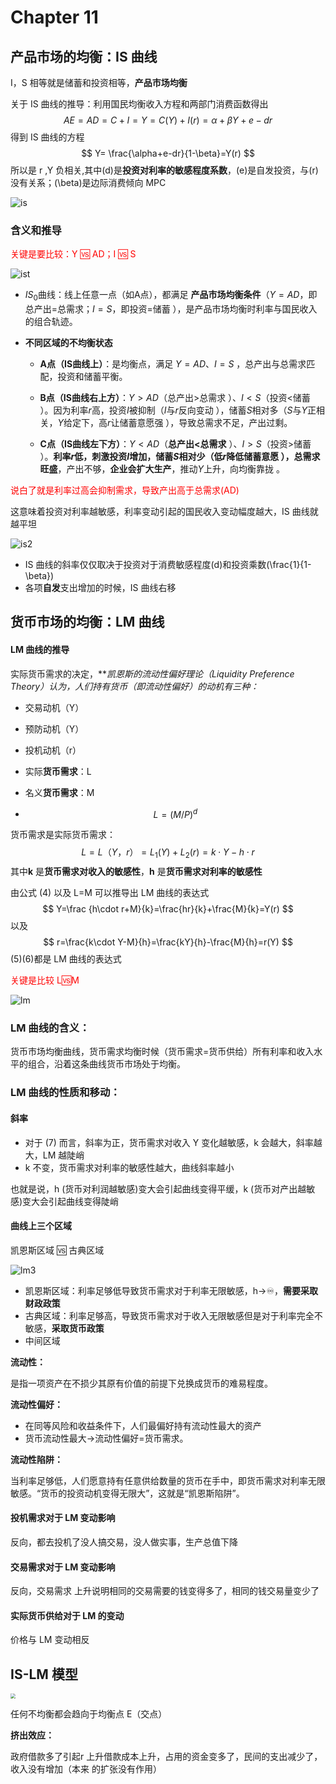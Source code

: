 # Chapter 11

## 产品市场的均衡：IS 曲线

I，S 相等就是储蓄和投资相等，**产品市场均衡**

关于 IS 曲线的推导：利用国民均衡收入方程和两部门消费函数得出
$$
AE=AD=C+I
=Y=C(Y)+I(r)=\alpha +\beta Y+e-dr
$$
得到 IS 曲线的方程
$$
Y=  \frac{\alpha+e-dr}{1-\beta}=Y(r)
$$
所以是 r ,Y 负相关,其中\(d\)是**投资对利率的敏感程度系数**，\(e\)是自发投资，与\(r\)没有关系；\(\beta\)是边际消费倾向 MPC

![is](IS.png)

### 含义和推导

<font color = 'red'>关键是要比较：Y 🆚 AD；I 🆚 S</font>

![ist](is推导.png)

- $IS_0$曲线：线上任意一点（如A点），都满足 **产品市场均衡条件**（$Y = AD$，即总产出=总需求；$I = S$，即投资=储蓄 ），是产品市场均衡时利率与国民收入的组合轨迹。

- **不同区域的不均衡状态** 

  - **A点（IS曲线上）**：是均衡点，满足 $Y = AD$、$I = S$ ，总产出与总需求匹配，投资和储蓄平衡。  

  - **B点（IS曲线右上方）**：$Y>AD$（总产出>总需求 ）、$I<S$（投资<储蓄 ）。因为利率$r$高，投资$I$被抑制（$I$与$r$反向变动 ），储蓄$S$相对多（$S$与$Y$正相关，$Y$给定下，高$r$让储蓄意愿强 ），导致总需求不足，产出过剩。  

  - **C点（IS曲线左下方）**：$Y<AD$（**总产出<总需求** ）、$I>S$（投资>储蓄 ）。**利率$r$低，刺激投资$I$增加，储蓄$S$相对少（低$r$降低储蓄意愿 ），总需求旺盛**，产出不够，**企业会扩大生产**，推动$Y$上升，向均衡靠拢 。 

<font color = "red">说白了就是利率过高会抑制需求，导致产出高于总需求\(AD\)</font>

这意味着投资对利率越敏感，利率变动引起的国民收入变动幅度越大，IS 曲线就越平坦 

![is2](is2.png)

- IS 曲线的斜率仅仅取决于投资对于消费敏感程度\(d\)和投资乘数\(\frac{1}{1-\beta}\)
- 各项**自发**支出增加的时候，IS 曲线右移

## 货币市场的均衡：LM 曲线

#### LM 曲线的推导

实际货币需求的决定，***凯恩斯的流动性偏好理论（Liquidity Preference Theory）*认为，人们持有货币（即流动性偏好）的动机有三种：**

- 交易动机（Y） 
- 预防动机（Y）
- 投机动机（r）



- 实际**货币需求**：L

- 名义**货币需求**：M

- $$
  L=(M/P)^d
  $$

  

货币需求是实际货币需求：
$$
L=L（Y，r）=L_{1}(Y)+L_{2}(r)=k\cdot Y-h\cdot r
$$
其中**k** 是**货币需求对收入的敏感性**，**h** 是**货币需求对利率的敏感性**

由公式 (4) 以及 L=M 可以推导出 LM 曲线的表达式
$$
Y=\frac {h\cdot r+M}{k}=\frac{hr}{k}+\frac{M}{k}=Y(r)
$$
以及
$$
r=\frac{k\cdot Y-M}{h}=\frac{kY}{h}-\frac{M}{h}=r(Y)
$$
(5)(6)都是 LM 曲线的表达式

<font color='red'>关键是比较 L🆚M</font>

![lm](lm.png)

### **LM 曲线的含义：**

货币市场均衡曲线，货币需求均衡时候（货币需求=货币供给）所有利率和收入水平的组合，沿着这条曲线货币市场处于均衡。

### **LM 曲线的性质和移动：**

#### 斜率

- 对于 (7) 而言，斜率为正，货币需求对收入 Y 变化越敏感，k 会越大，斜率越大，LM 越陡峭
- k 不变，货币需求对利率的敏感性越大，曲线斜率越小

也就是说，h (货币对利润越敏感)变大会引起曲线变得平缓，k (货币对产出越敏感)变大会引起曲线变得陡峭

#### 曲线上三个区域

凯恩斯区域 🆚 古典区域

![lm3](lm3.png)

- 凯恩斯区域：利率足够低导致货币需求对于利率无限敏感，h->♾️，**需要采取财政政策**
- 古典区域：利率足够高，导致货币需求对于收入无限敏感但是对于利率完全不敏感，**采取货币政策**
- 中间区域

**流动性：**

是指一项资产在不损少其原有价值的前提下兑换成货币的难易程度。

**流动性偏好：**

- 在同等风险和收益条件下，人们最偏好持有流动性最大的资产
- 货币流动性最大->流动性偏好=货币需求。

**流动性陷阱：**

当利率足够低，人们愿意持有任意供给数量的货币在手中，即货币需求对利率无限敏感。“货币的投资动机变得无限大”，这就是“凯恩斯陷阱”。

<!--由于投机动机，当利率高人们倾向于将货币转入债券市场，减持流动货币；反之增持货币-->

#### 投机需求对于 LM 变动影响

反向，都去投机了没人搞交易，没人做实事，生产总值下降

#### 交易需求对于 LM 变动影响

反向，交易需求 上升说明相同的交易需要的钱变得多了，相同的钱交易量变少了

#### 实际货币供给对于 LM 的变动

价格与 LM 变动相反

## IS-LM 模型

<img src="/Users/wtsama/Documents/code/大二下期末/宏观/lmis.png" style="zoom:50%;" />

任何不均衡都会趋向于均衡点 E（交点）

**挤出效应：**

政府借款多了引起r 上升借款成本上升，占用的资金变多了，民间的支出减少了，收入没有增加（本来 的扩张没有作用）